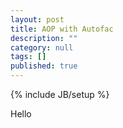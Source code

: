 ```yaml
---
layout: post
title: AOP with Autofac
description: ""
category: null
tags: []
published: true
---
```


{% include JB/setup %}

Hello